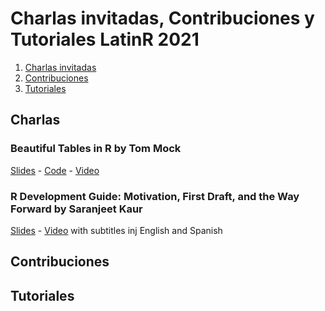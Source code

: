 # Charlas invitadas, Contribuciones y Tutoriales LatinR 2021

1. [Charlas invitadas](#Charlas)
2. [Contribuciones](#Contribuciones)
4. [Tutoriales](#Tutoriales)

## Charlas

### Beautiful Tables in R by Tom Mock

[Slides](https://jthomasmock.github.io/tables-latinr) - [Code](https://t.co/GrZUrZdZtE?amp=1) - [Video]()


### R Development Guide: Motivation, First Draft, and the Way Forward by Saranjeet Kaur 

[Slides](https://github.com/SaranjeetKaur/LatinR2021_Slides_Invited_Talk) - [Video](https://youtu.be/VzPia_PAxvw) with subtitles inj English and Spanish

## Contribuciones

## Tutoriales
